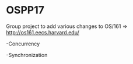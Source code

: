 # OSPP17

Group project to add various changes to 
OS/161 => http://os161.eecs.harvard.edu/

  -Concurrency
  
  -Synchronization
